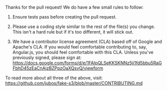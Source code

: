 Thanks for the pull request! We do have a few small rules to follow:

1. Ensure tests pass before creating the pull request.

2. Please use a coding style similar to the rest of the file(s) you change. This isn't a hard rule but if it's too different, it will stick out.

3. We have a contributor license agreement (CLA) based off of Google and Apache's CLA. If you would feel comfortable contributing to, say, Angular.js, you should feel comfortable with this CLA. Unless you've previously signed, please sign at: https://docs.google.com/forms/d/e/1FAIpQLSeKKSKNNz5ji1fd5bbu5RaGFbhD45zEaCnAjzBZPpzOaXQsvQ/viewform

To read more about all three of the above, visit: https://github.com/jubos/fake-s3/blob/master/CONTRIBUTING.md
